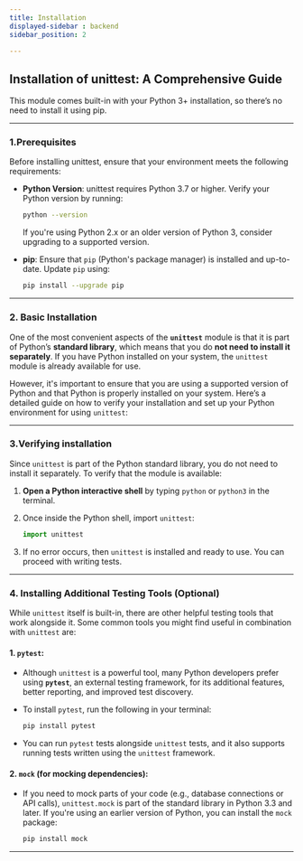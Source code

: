 ```yaml
---
title: Installation
displayed-sidebar : backend
sidebar_position: 2

---
```


## **Installation of unittest: A Comprehensive Guide**

This module comes built-in with your Python 3+ installation, so there’s no need to install it using pip.

---

### **1.Prerequisites**
Before installing unittest, ensure that your environment meets the following requirements:

- **Python Version**: unittest requires Python 3.7 or higher. Verify your Python version by running:
  ```bash
  python --version
  ```
  If you're using Python 2.x or an older version of Python 3, consider upgrading to a supported version.

- **pip**: Ensure that `pip` (Python's package manager) is installed and up-to-date. Update `pip` using:
  ```bash
  pip install --upgrade pip
  ```

---

### **2. Basic Installation**

One of the most convenient aspects of the **`unittest`** module is that it is part of Python’s **standard library**, which means that you do **not need to install it separately**. If you have Python installed on your system, the `unittest` module is already available for use.

However, it's important to ensure that you are using a supported version of Python and that Python is properly installed on your system. Here’s a detailed guide on how to verify your installation and set up your Python environment for using `unittest`:

---

### **3.Verifying installation**

Since `unittest` is part of the Python standard library, you do not need to install it separately. To verify that the module is available:

1. **Open a Python interactive shell** by typing `python` or `python3` in the terminal.
2. Once inside the Python shell, import `unittest`:

   ```python
   import unittest
   ```

3. If no error occurs, then `unittest` is installed and ready to use. You can proceed with writing tests.

---

### **4. Installing Additional Testing Tools (Optional)**

While `unittest` itself is built-in, there are other helpful testing tools that work alongside it. Some common tools you might find useful in combination with `unittest` are:

#### 1. **`pytest`**:
   - Although `unittest` is a powerful tool, many Python developers prefer using **`pytest`**, an external testing framework, for its additional features, better reporting, and improved test discovery.
   - To install `pytest`, run the following in your terminal:

     ```bash
     pip install pytest
     ```

   - You can run `pytest` tests alongside `unittest` tests, and it also supports running tests written using the `unittest` framework.

#### 2. **`mock` (for mocking dependencies)**:
   - If you need to mock parts of your code (e.g., database connections or API calls), `unittest.mock` is part of the standard library in Python 3.3 and later. If you're using an earlier version of Python, you can install the `mock` package:
   
     ```bash
     pip install mock
     ```

---
